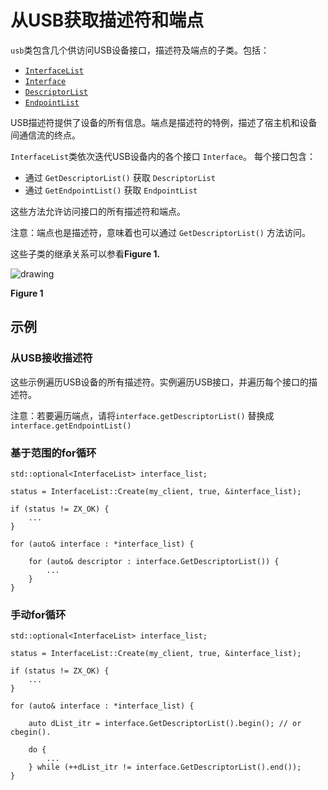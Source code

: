 <!--
    (C) Copyright 2019 The Fuchsia Authors. All rights reserved.
    Use of this source code is governed by a BSD-style license that can be
    found in the LICENSE file.
-->

<!-- # Getting descriptors and endpoints from USB -->
# 从USB获取描述符和端点

<!-- The `usb` class contains several subclasses providing access to the interfaces, descriptors,
and endpoints of the usb device. The subclasses included are: -->
`usb`类包含几个供访问USB设备接口，描述符及端点的子类。包括：

*   [`InterfaceList`](/src/devices/usb/lib/usb/include/usb/usb.h#311)
*   [`Interface`](/src/devices/usb/lib/usb/include/usb/usb.h#290)
*   [`DescriptorList`](/src/devices/usb/lib/usb/include/usb/usb.h#166)
*   [`EndpointList`](/src/devices/usb/lib/usb/include/usb/usb.h#266)

<!-- USB descriptor report all of the device's attributes. An endpoint is a specific type of descriptor
that describes the terminus of a communication flow between the host and the device. -->
USB描述符提供了设备的所有信息。端点是描述符的特例，描述了宿主机和设备间通信流的终点。

<!-- The `InterfaceList` class iterates over each `Interface` within the usb device.
Each `Interface` then contains: -->
`InterfaceList`类依次迭代USB设备内的各个接口 `Interface`。
每个接口包含：

<!-- *   `DescriptorList` through `GetDescriptorList()`
*   `EndpointList` through `GetEndpointList()` -->
*  通过 `GetDescriptorList()` 获取 `DescriptorList` 
*  通过 `GetEndpointList()` 获取 `EndpointList`

<!-- These methods allow access to all the descriptors and endpoints of the interface. -->
这些方法允许访问接口的所有描述符和端点。

<!-- Note: Endpoints are still considered descriptors and therefore can also be
accessible through the `GetDescriptorList()` method. -->
注意：端点也是描述符，意味着也可以通过 `GetDescriptorList()` 方法访问。

<!-- The hierarchy of these subclasses can be seen in **Figure 1.** -->
这些子类的继承关系可以参看**Figure 1.** 

![drawing](images/usbstructure.jpg)

**Figure 1**

<!-- ## Examples -->
## 示例

<!-- ### Receiving Descriptors from USB -->
### 从USB接收描述符

<!-- These examples iterate through all the descriptors in a USB device. The example iterates through all
of the USB Interfaces and then iterates through all the descriptors in each interface. -->
这些示例遍历USB设备的所有描述符。实例遍历USB接口，并遍历每个接口的描述符。

<!-- Note: To iterate through the endpoints instead, replace `interface.getDescriptorList()` with `interface.getEndpointList()`. -->
注意：若要遍历端点，请将`interface.getDescriptorList()` 替换成 `interface.getEndpointList()`

<!-- #### Range-based for loop -->
### 基于范围的for循环

    std::optional<InterfaceList> interface_list;

    status = InterfaceList::Create(my_client, true, &interface_list);

    if (status != ZX_OK) {
        ...
    }

    for (auto& interface : *interface_list) {

        for (auto& descriptor : interface.GetDescriptorList()) {
            ...
        }
    }

<!-- #### Manual for loop -->
### 手动for循环

    std::optional<InterfaceList> interface_list;

    status = InterfaceList::Create(my_client, true, &interface_list);

    if (status != ZX_OK) {
        ...
    }

    for (auto& interface : *interface_list) {

        auto dList_itr = interface.GetDescriptorList().begin(); // or cbegin().

        do {
            ...
        } while (++dList_itr != interface.GetDescriptorList().end());
    }
